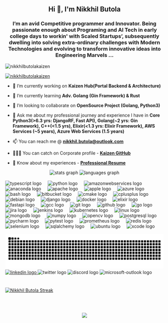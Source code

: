  
<h2 align="center">Hi 👋, I'm Nikkhil Butola</h2>
 
<h3 align="center">I’m an avid Competitive programmer and Innovator. Being passionate enough about Programing and AI Tech in early college days to workin' with Scaled Startups’, subsequently dwelling into solving extra-ordinary challenges with Modern Technologies and evolving to transform innovative ideas into Engineering Marvels ...</h3>
 
<p align="left"> <img src="https://komarev.com/ghpvc/?username=nikkhilbutolakaizen&label=Profile%20views&color=0e75b6&style=flat" alt="nikkhilbutolakaizen" /> </p>
 
<p align="left"> <a href="https://github.com/ryo-ma/github-profile-trophy"><img src="https://github-profile-trophy.vercel.app/?username=nikkhilbutolakaizen" alt="nikkhilbutolakaizen" /></a> </p>
 
- 🔭 I’m currently working on **Kaizen Hub(Portal Backend & Architecture)**
 
- 🌱 I’m currently learning **Adv. Golang (Gin Framework) & Rust**
 
- 👯 I’m looking to collaborate on **OpenSource Project (Golang, Python3)**
 
- 💬 Ask me about my professional journey and experience I have in **Core Python3(>6.3 yrs: DjangoRF, Fast API), Golang(~2 yrs: Gin Framework), C++(<1.5 yrs), Elixir(<1.3 yrs: Elixir Framework), AWS Services (~5 years), Azure Web Services (1.5 years)**
 
- 📫 You can reach me @ **nikkhil.butola@outlook.com**

- 👨🏼‍💻 You can catch on Corporate profile - **[Kaizen GitHub](https://github.com/NikkhilButolaKaizen/NikkhilButolaKaizen)**
  
- 📄 Know about my experiences - **[Professional Resume](https://drive.google.com/file/d/1MtmQkP1jnQBLwG5e3_9z9lkd0lKGaHee/view?usp=drivesdk)**
 
<div align="center">
<img src="https://github-readme-stats.vercel.app/api?username=elnickkx&hide_title=false&hide_rank=false&show_icons=true&include_all_commits=true&count_private=true&disable_animations=false&theme=nightowl&locale=en&hide_border=true" height="150" alt="stats graph"  />
<img src="https://github-readme-stats.vercel.app/api/top-langs?username=elnickkx&locale=en&hide_title=false&layout=compact&card_width=320&langs_count=7&theme=nightowl&hide_border=false" height="150" alt="languages graph"  />
</div>
 
<br clear="both">


<div align="left">
<img src="https://cdn.jsdelivr.net/gh/devicons/devicon/icons/typescript/typescript-original.svg" height="30" alt="typescript logo"  />
<img width="12" />
<img src="https://cdn.jsdelivr.net/gh/devicons/devicon/icons/python/python-original.svg" height="30" alt="python logo"  />
<img width="12" />
<img src="https://cdn.jsdelivr.net/gh/devicons/devicon/icons/amazonwebservices/amazonwebservices-line-wordmark.svg" height="30" alt="amazonwebservices logo"  />
<img width="12" />
<img src="https://cdn.jsdelivr.net/gh/devicons/devicon/icons/anaconda/anaconda-original.svg" height="30" alt="anaconda logo"  />
<img width="12" />
<img src="https://cdn.jsdelivr.net/gh/devicons/devicon/icons/apache/apache-original.svg" height="30" alt="apache logo"  />
<img width="12" />
<img src="https://cdn.jsdelivr.net/gh/devicons/devicon/icons/apple/apple-original.svg" height="30" alt="apple logo"  />
<img width="12" />
<img src="https://cdn.jsdelivr.net/gh/devicons/devicon/icons/azure/azure-original.svg" height="30" alt="azure logo"  />
<img width="12" />
<img src="https://cdn.jsdelivr.net/gh/devicons/devicon/icons/bash/bash-original.svg" height="30" alt="bash logo"  />
<img width="12" />
<img src="https://cdn.jsdelivr.net/gh/devicons/devicon/icons/bitbucket/bitbucket-original.svg" height="30" alt="bitbucket logo"  />
<img width="12" />
<img src="https://cdn.jsdelivr.net/gh/devicons/devicon/icons/cmake/cmake-original.svg" height="30" alt="cmake logo"  />
<img width="12" />
<img src="https://cdn.jsdelivr.net/gh/devicons/devicon/icons/cplusplus/cplusplus-original.svg" height="30" alt="cplusplus logo"  />
<img width="12" />
<img src="https://cdn.jsdelivr.net/gh/devicons/devicon/icons/debian/debian-original.svg" height="30" alt="debian logo"  />
<img width="12" />
<img src="https://cdn.jsdelivr.net/gh/devicons/devicon/icons/django/django-plain.svg" height="30" alt="django logo"  />
<img width="12" />
<img src="https://cdn.jsdelivr.net/gh/devicons/devicon/icons/docker/docker-original.svg" height="30" alt="docker logo"  />
<img width="12" />
<img src="https://cdn.jsdelivr.net/gh/devicons/devicon/icons/elixir/elixir-original.svg" height="30" alt="elixir logo"  />
<img width="12" />
<img src="https://cdn.jsdelivr.net/gh/devicons/devicon/icons/fastapi/fastapi-original.svg" height="30" alt="fastapi logo"  />
<img width="12" />
<img src="https://cdn.jsdelivr.net/gh/devicons/devicon/icons/gcc/gcc-original.svg" height="30" alt="gcc logo"  />
<img width="12" />
<img src="https://cdn.jsdelivr.net/gh/devicons/devicon/icons/git/git-original.svg" height="30" alt="git logo"  />
<img width="12" />
<img src="https://cdn.jsdelivr.net/gh/devicons/devicon/icons/github/github-original.svg" height="30" alt="github logo"  />
<img width="12" />
<img src="https://cdn.jsdelivr.net/gh/devicons/devicon/icons/go/go-original.svg" height="30" alt="go logo"  />
<img width="12" />
<img src="https://cdn.jsdelivr.net/gh/devicons/devicon/icons/jira/jira-original.svg" height="30" alt="jira logo"  />
<img width="12" />
<img src="https://cdn.jsdelivr.net/gh/devicons/devicon/icons/jenkins/jenkins-line.svg" height="30" alt="jenkins logo"  />
<img width="12" />
<img src="https://cdn.jsdelivr.net/gh/devicons/devicon/icons/kubernetes/kubernetes-plain.svg" height="30" alt="kubernetes logo"  />
<img width="12" />
<img src="https://cdn.jsdelivr.net/gh/devicons/devicon/icons/linux/linux-original.svg" height="30" alt="linux logo"  />
<img width="12" />
<img src="https://cdn.jsdelivr.net/gh/devicons/devicon/icons/mongodb/mongodb-original.svg" height="30" alt="mongodb logo"  />
<img width="12" />
<img src="https://cdn.jsdelivr.net/gh/devicons/devicon/icons/numpy/numpy-original.svg" height="30" alt="numpy logo"  />
<img width="12" />
<img src="https://cdn.jsdelivr.net/gh/devicons/devicon/icons/opencv/opencv-original.svg" height="30" alt="opencv logo"  />
<img width="12" />
<img src="https://cdn.jsdelivr.net/gh/devicons/devicon/icons/postgresql/postgresql-original.svg" height="30" alt="postgresql logo"  />
<img width="12" />
<img src="https://cdn.jsdelivr.net/gh/devicons/devicon/icons/pycharm/pycharm-original.svg" height="30" alt="pycharm logo"  />
<img width="12" />
<img src="https://cdn.jsdelivr.net/gh/devicons/devicon/icons/pytest/pytest-original.svg" height="30" alt="pytest logo"  />
<img width="12" />
<img src="https://cdn.jsdelivr.net/gh/devicons/devicon/icons/prometheus/prometheus-original.svg" height="30" alt="prometheus logo"  />
<img width="12" />
<img src="https://cdn.jsdelivr.net/gh/devicons/devicon/icons/redis/redis-original.svg" height="30" alt="redis logo"  />
<img width="12" />
<img src="https://cdn.jsdelivr.net/gh/devicons/devicon/icons/selenium/selenium-original.svg" height="30" alt="selenium logo"  />
<img width="12" />
<img src="https://cdn.jsdelivr.net/gh/devicons/devicon/icons/sqlalchemy/sqlalchemy-original.svg" height="30" alt="sqlalchemy logo"  />
<img width="12" />
<img src="https://cdn.jsdelivr.net/gh/devicons/devicon/icons/ubuntu/ubuntu-plain.svg" height="30" alt="ubuntu logo"  />
<img width="12" />
<img src="https://cdn.jsdelivr.net/gh/devicons/devicon/icons/xcode/xcode-original.svg" height="30" alt="xcode logo"  />
</div>
 
<br clear="both">
 
<img src="https://raw.githubusercontent.com/elnickkx/elnickkx/output/snake.svg" alt="Snake animation" />
  
<div align="left">
<a href="https://www.linkedin.com/in/nikkhilbutola-uk" target="_blank">
<img src="https://raw.githubusercontent.com/maurodesouza/profile-readme-generator/master/src/assets/icons/social/linkedin/default.svg" width="52" height="40" alt="linkedin logo"  />
</a>
<img src="https://raw.githubusercontent.com/maurodesouza/profile-readme-generator/master/src/assets/icons/social/twitter/default.svg" width="52" height="40" alt="twitter logo"  />
<img src="https://raw.githubusercontent.com/maurodesouza/profile-readme-generator/master/src/assets/icons/social/discord/default.svg" width="52" height="40" alt="discord logo"  />
<img src="https://raw.githubusercontent.com/maurodesouza/profile-readme-generator/master/src/assets/icons/social/microsoft-outlook/default.svg" width="52" height="40" alt="microsoft-outlook logo"  />
</div>

<br clear="both">

###

[![Nikkhil Butola Streak](https://streak-stats.demolab.com/?user=elnickkx&theme=flag-india)](https://git.io/streak-stats)
###


<br clear="both">

###
 
<div align="center">
<img src="https://profile-counter.glitch.me/elnickkx/count.svg?"  />
</div>
 
###
